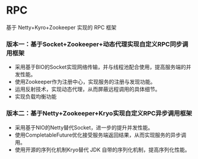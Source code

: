 # RPC

基于 Netty+Kyro+Zookeeper 实现的 RPC 框架

### 版本一：基于Socket+Zookeeper+动态代理实现自定义RPC同步调用框架
- 采用基于BIO的Socket实现网络传输，并与线程池配合使用，提高服务端的并发性能。
- 使用Zookeeper作为注册中心，实现服务的注册与发现功能。
- 运用反射技术，实现动态代理，从而屏蔽远程调用的具体细节。
- 实现负载均衡功能
### 版本二：基于Netty+Zookeeper+Kryo实现自定义RPC异步调用框架
- 采用基于NIO的Netty替代Socket，进一步的提升并发性能。
- 使用CompletableFuture优化接受服务端返回结果，从而实现服务的异步调用。
- 使用开源的序列化机制Kryo替代 JDK 自带的序列化机制，提高序列化性能。

 
